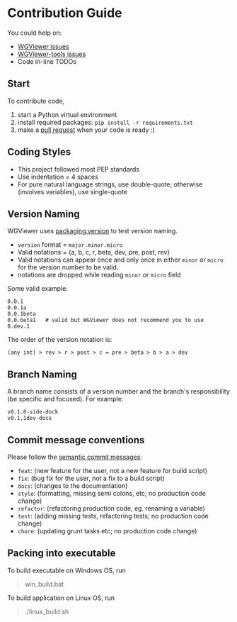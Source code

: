 # Contribution Guide

You could help on:
- [WGViewer issues](https://github.com/WarshipGirls/WGViewer/issues)
- [WGViewer-tools issues](https://github.com/WarshipGirls/WGViewer-tools/issues)
- Code in-line TODOs

## Start

To contribute code,

1. start a Python virtual environment
2. install required packages: `pip install -r requirements.txt`
3. make a [pull request](../../pulls) when your code is ready :)

## Coding Styles

- This project followed most PEP standards
- Use indentation = 4 spaces
- For pure natural language strings, use double-quote; otherwise (involves variables), use single-quote

## Version Naming

WGViewer uses [packaging.version](https://packaging.pypa.io/en/latest/version.html) to test version naming.

- `version` format = `major.minor.micro`
- Valid notations = {a, b, c, r, beta, dev, pre, post, rev}
- Valid notations can appear once and only once in either `minor` or `micro` for the version number to be valid.
- notations are dropped while reading `minor` or `micro` field
  
Some valid example:
``` 
0.0.1
0.0.1a
0.0.1beta
0.0.beta1   # valid but WGViewer does not recommend you to use
0.dev.1
```

The order of the version notation is:

```
(any int) > rev > r > post > c = pre > beta > b > a > dev
```


## Branch Naming

A branch name consists of a version number and the branch's responsibility (be specific and focused). For example:

```
v0.1.0-side-dock
v0.1.1dev-docs
```

## Commit message conventions

Please follow the [semantic commit messages](https://gist.github.com/joshbuchea/6f47e86d2510bce28f8e7f42ae84c716):

- `feat`: (new feature for the user, not a new feature for build script)
- `fix`: (bug fix for the user, not a fix to a build script)
- `docs`: (changes to the documentation)
- `style`: (formatting, missing semi colons, etc; no production code change)
- `refactor`: (refactoring production code, eg. renaming a variable)
- `test`: (adding missing tests, refactoring tests; no production code change)
- `chore`: (updating grunt tasks etc; no production code change)

## Packing into executable

To build executable on Windows OS, run

> win_build.bat

To build application on Linux OS, run

> ./linux_build.sh


